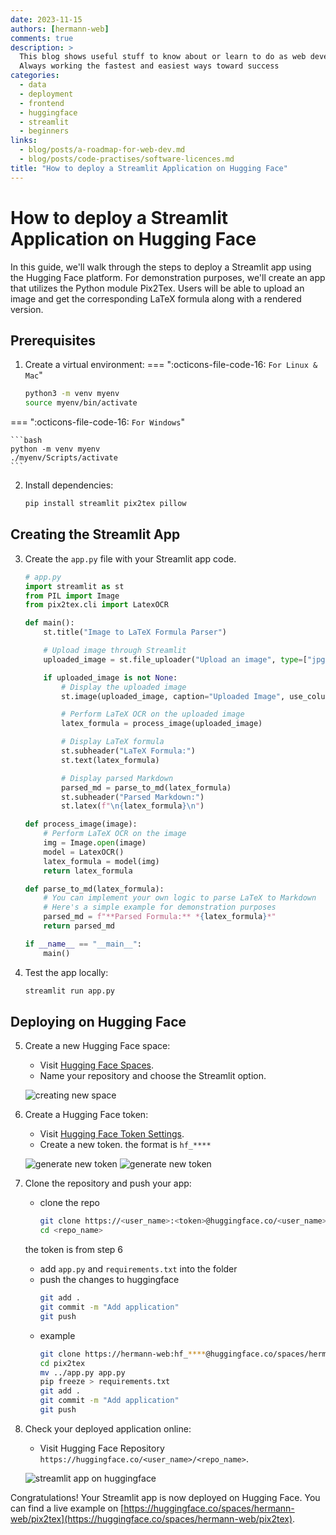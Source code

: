 ```yaml
---
date: 2023-11-15
authors: [hermann-web]
comments: true
description: >
  This blog shows useful stuff to know about or learn to do as web developer or data scientist/engineer
  Always working the fastest and easiest ways toward success
categories:
  - data
  - deployment
  - frontend
  - huggingface
  - streamlit
  - beginners
links:
  - blog/posts/a-roadmap-for-web-dev.md
  - blog/posts/code-practises/software-licences.md
title: "How to deploy a Streamlit Application on Hugging Face"
---
```


# How to deploy a Streamlit Application on Hugging Face

In this guide, we'll walk through the steps to deploy a Streamlit app using the Hugging Face platform. For demonstration purposes, we'll create an app that utilizes the Python module Pix2Tex. Users will be able to upload an image and get the corresponding LaTeX formula along with a rendered version.

## Prerequisites

1. Create a virtual environment:
=== ":octicons-file-code-16: `For Linux & Mac`"

    ```bash
    python3 -m venv myenv
    source myenv/bin/activate
    ```

=== ":octicons-file-code-16: `For Windows`"

    ```bash
    python -m venv myenv
    ./myenv/Scripts/activate
    ```

<!-- more -->

2. Install dependencies:

    ```bash
    pip install streamlit pix2tex pillow
    ```

## Creating the Streamlit App

3. Create the `app.py` file with your Streamlit app code.

    ```python
    # app.py
    import streamlit as st
    from PIL import Image
    from pix2tex.cli import LatexOCR

    def main():
        st.title("Image to LaTeX Formula Parser")

        # Upload image through Streamlit
        uploaded_image = st.file_uploader("Upload an image", type=["jpg", "jpeg", "png"])

        if uploaded_image is not None:
            # Display the uploaded image
            st.image(uploaded_image, caption="Uploaded Image", use_column_width=True)

            # Perform LaTeX OCR on the uploaded image
            latex_formula = process_image(uploaded_image)

            # Display LaTeX formula
            st.subheader("LaTeX Formula:")
            st.text(latex_formula)

            # Display parsed Markdown
            parsed_md = parse_to_md(latex_formula)
            st.subheader("Parsed Markdown:")
            st.latex(f"\n{latex_formula}\n")

    def process_image(image):
        # Perform LaTeX OCR on the image
        img = Image.open(image)
        model = LatexOCR()
        latex_formula = model(img)
        return latex_formula

    def parse_to_md(latex_formula):
        # You can implement your own logic to parse LaTeX to Markdown
        # Here's a simple example for demonstration purposes
        parsed_md = f"**Parsed Formula:** *{latex_formula}*"
        return parsed_md

    if __name__ == "__main__":
        main()
    ```

4. Test the app locally:

    ```bash
    streamlit run app.py
    ```

## Deploying on Hugging Face

5. Create a new Hugging Face space:

    - Visit [Hugging Face Spaces](https://huggingface.co/new-space).
    - Name your repository and choose the Streamlit option.

    ![creating new space](./assets/creating-new-space.png)

6. Create a Hugging Face token:

    - Visit [Hugging Face Token Settings](https://huggingface.co/settings/tokens).
    - Create a new token. the format is `hf_****`
    
    ![generate new token](./assets/1-generate-token.png)
    ![generate new token](./assets/2-generate-token.png)

7. Clone the repository and push your app:
    - clone the repo
        ```bash
        git clone https://<user_name>:<token>@huggingface.co/<user_name>/<repo_name>
        cd <repo_name>
        ```
    the token is from step 6
    - add `app.py` and `requirements.txt` into the folder
    - push the changes to huggingface
        ```bash
        git add .
        git commit -m "Add application"
        git push
        ```
    - example
        ```bash
        git clone https://hermann-web:hf_****@huggingface.co/spaces/hermann-web/pix2tex 
        cd pix2tex
        mv ../app.py app.py
        pip freeze > requirements.txt
        git add .
        git commit -m "Add application"
        git push 
        ```

8. Check your deployed application online:

    - Visit Hugging Face Repository `https://huggingface.co/<user_name>/<repo_name>`.

    ![streamlit app on huggingface](./assets/streamlit-app-on-hugginface.png)

Congratulations! Your Streamlit app is now deployed on Hugging Face. You can find a live example on [https://huggingface.co/spaces/hermann-web/pix2tex](https://huggingface.co/spaces/hermann-web/pix2tex).
